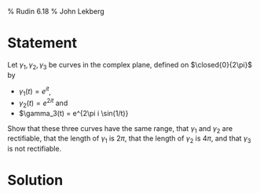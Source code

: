 % Rudin 6.18
% John Lekberg

# Statement

Let $\gamma_1, \gamma_2, \gamma_3$ be curves in the complex plane, defined on $\closed{0}{2\pi}$ by

- $\gamma_1(t) = e^{it}$,
- $\gamma_2(t) = e^{2it}$ and
- $\gamma_3(t) = e^{2\pi i \sin(1/t)}

Show that these three curves have the same range, that $\gamma_1$ and $\gamma_2$ are rectifiable,
that the length of $\gamma_1$ is $2\pi$, that the length of $\gamma_2$ is $4\pi$, and that $\gamma_3$ is not rectifiable.

# Solution
